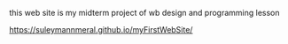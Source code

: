 this web site is my midterm project of wb design and programming lesson 

https://suleymannmeral.github.io/myFirstWebSite/
